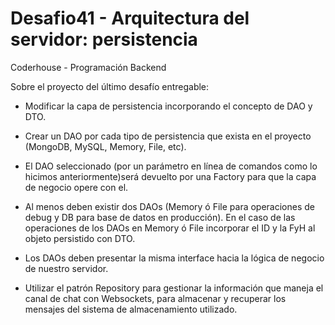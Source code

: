 # Desafio41 - Arquitectura del servidor: persistencia
Coderhouse - Programación Backend

Sobre el proyecto del último desafío entregable: 
- Modificar la capa de persistencia incorporando el concepto de DAO y DTO.
- Crear un DAO por cada tipo de persistencia que exista en el proyecto (MongoDB, MySQL, Memory, File, etc).

- El DAO seleccionado (por un parámetro en línea de comandos como lo hicimos anteriormente)será devuelto por una Factory para que la capa de negocio opere con el.
- Al menos deben existir dos DAOs (Memory ó File para operaciones de debug y DB para base de datos en producción). En el caso de las operaciones de los DAOs en Memory ó File incorporar el ID y la FyH al objeto persistido con DTO.
- Los DAOs deben presentar la misma interface hacia la lógica de negocio de nuestro servidor.
- Utilizar el patrón Repository para gestionar la información que maneja el canal de chat con Websockets, para almacenar y recuperar los mensajes del sistema de almacenamiento utilizado.
